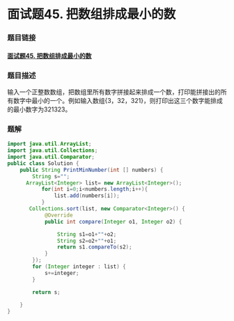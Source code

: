 # 面试题45. 把数组排成最小的数

### 题目链接

#### [面试题45. 把数组排成最小的数]( https://www.nowcoder.com/practice/8fecd3f8ba334add803bf2a06af1b993?tpId=13&tqId=11185&tPage=2&rp=4&ru=%2Fta%2Fcoding-interviews&qru=%2Fta%2Fcoding-interviews%2Fquestion-ranking )



### 题目描述

 输入一个正整数数组，把数组里所有数字拼接起来排成一个数，打印能拼接出的所有数字中最小的一个。例如输入数组{3，32，321}，则打印出这三个数字能排成的最小数字为321323。 

 



### 题解

```java
import java.util.ArrayList;
import java.util.Collections;
import java.util.Comparator;
public class Solution {
    public String PrintMinNumber(int [] numbers) {
        String s="";
      ArrayList<Integer> list= new ArrayList<Integer>();
           for(int i=0;i<numbers.length;i++){
               list.add(numbers[i]);
           }
       Collections.sort(list, new Comparator<Integer>() {
            @Override
            public int compare(Integer o1, Integer o2) {

                String s1=o1+""+o2;
                String s2=o2+""+o1;
                return s1.compareTo(s2);
            }
        });
        for (Integer integer : list) {
            s+=integer;
        }

        return s;
        
    }
}
```

